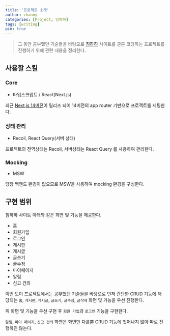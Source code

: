 ```yaml
---
title: '프로젝트 소개'
author: channy
categories: [Project, 임하하]
tags: [writing]
pin: true
---
```

> 그 동안 공부했던 기술들을 바탕으로 [침하하](https://chimhaha.net/) 사이트를 클론 코딩하는 프로젝트를 진행하기 위해 관련 내용을 정리한다.

## 사용할 스킬
### Core
- 타입스크립트 / React(Next.js)
  
최근 [Next.js 14버전](https://nextjs.org/blog/next-14)이 릴리즈 되어 14버전의 app router 기반으로 프로젝트를 세팅한다.
### 상태 관리
- Recoil, React Query(서버 상태)
  
프로젝트의 전역상태는 Recoil, 서버상태는 React Query 를 사용하여 관리한다.
### Mocking
- MSW
  
당장 백엔드 환경이 없으므로 MSW을 사용하여 mocking 환경을 구성한다.

## 구현 범위
침하하 사이트 아래와 같은 화면 및 기능을 제공한다.
- 홈
- 회원가입
- 로그인
- 게시판
- 게시글
- 글쓰기
- 글수정 
- 마이페이지
- 알림
- 신고 건의

이번 토이 프로젝트에서는 공부했던 기술들을 바탕으로 먼저 간단한 CRUD 기능에 해당되는  `홈`, `게시판`, `게시글`, `글쓰기`, `글수정`, `글삭제` 화면 및 기능을 우선 진행한다.
  
위 화면 및 기능을 우선 구현 후 `회원 가입`과 `로그인` 기능을 구현한다.
  
`알림`, `마이 페이지`, `신고 건의` 화면은 화면만 다를뿐 CRUD 기능에 벗어나지 않아 따로 진행하진 않는다. 